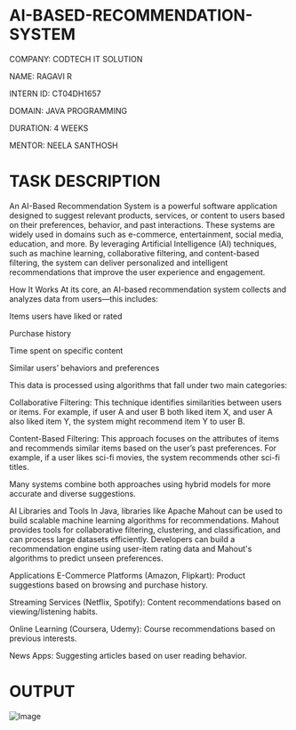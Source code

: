 # AI-BASED-RECOMMENDATION-SYSTEM

COMPANY: CODTECH IT SOLUTION

NAME: RAGAVI R

INTERN ID: CT04DH1657

DOMAIN: JAVA PROGRAMMING

DURATION: 4 WEEKS

MENTOR: NEELA SANTHOSH

# TASK DESCRIPTION

An AI-Based Recommendation System is a powerful software application designed to suggest relevant products, services, or content to users based on their preferences, behavior, and past interactions. These systems are widely used in domains such as e-commerce, entertainment, social media, education, and more. By leveraging Artificial Intelligence (AI) techniques, such as machine learning, collaborative filtering, and content-based filtering, the system can deliver personalized and intelligent recommendations that improve the user experience and engagement.

How It Works
At its core, an AI-based recommendation system collects and analyzes data from users—this includes:

Items users have liked or rated

Purchase history

Time spent on specific content

Similar users’ behaviors and preferences

This data is processed using algorithms that fall under two main categories:

Collaborative Filtering: This technique identifies similarities between users or items. For example, if user A and user B both liked item X, and user A also liked item Y, the system might recommend item Y to user B.

Content-Based Filtering: This approach focuses on the attributes of items and recommends similar items based on the user’s past preferences. For example, if a user likes sci-fi movies, the system recommends other sci-fi titles.

Many systems combine both approaches using hybrid models for more accurate and diverse suggestions.

AI Libraries and Tools
In Java, libraries like Apache Mahout can be used to build scalable machine learning algorithms for recommendations. Mahout provides tools for collaborative filtering, clustering, and classification, and can process large datasets efficiently. Developers can build a recommendation engine using user-item rating data and Mahout's algorithms to predict unseen preferences.

Applications
E-Commerce Platforms (Amazon, Flipkart): Product suggestions based on browsing and purchase history.

Streaming Services (Netflix, Spotify): Content recommendations based on viewing/listening habits.

Online Learning (Coursera, Udemy): Course recommendations based on previous interests.

News Apps: Suggesting articles based on user reading behavior.

# OUTPUT

![Image](https://github.com/user-attachments/assets/648e3592-b26d-454f-b3cc-0fd3546a8b0d)

